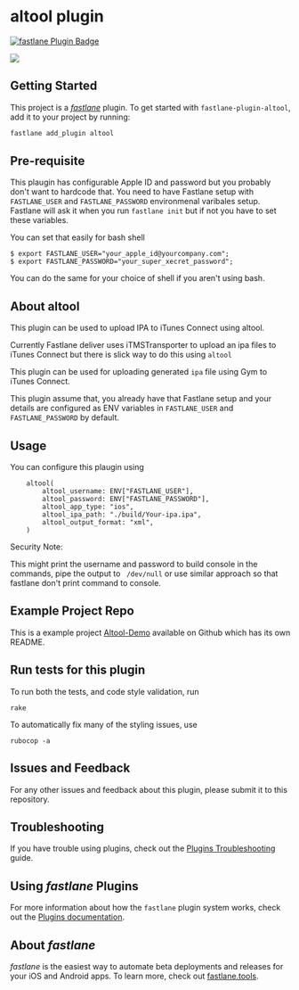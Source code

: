 # altool plugin

[![fastlane Plugin Badge](https://rawcdn.githack.com/fastlane/fastlane/master/fastlane/assets/plugin-badge.svg)](https://rubygems.org/gems/fastlane-plugin-altool)

<a href="https://travis-ci.org/Shashikant86/fastlane-plugin-altool/"><img src="https://img.shields.io/travis/Shashikant86/fastlane-plugin-altool.svg" /></a>

## Getting Started

This project is a [_fastlane_](https://github.com/fastlane/fastlane) plugin. To get started with `fastlane-plugin-altool`, add it to your project by running:

```bash
fastlane add_plugin altool
```

## Pre-requisite

This plaugin has configurable Apple ID and password but you probably don't want to hardcode that. You need to have Fastlane setup with `FASTLANE_USER` and `FASTLANE_PASSWORD` environmenal varibales setup. Fastlane will ask it when you run `fastlane init` but if not you have to set these variables.

You can set that easily for bash shell

```
$ export FASTLANE_USER="your_apple_id@yourcompany.com";
$ export FASTLANE_PASSWORD="your_super_xecret_password";

```

You can do the same for your choice of shell if you aren't using bash.


## About altool

This plugin can be used to upload IPA to iTunes Connect using altool.

Currently Fastlane deliver uses iTMSTransporter to upload an ipa files to iTunes Connect but there is slick way to do this using `altool`

This plugin can be used for uploading generated `ipa` file using Gym to iTunes Connect.

This plugin assume that, you already have that Fastlane setup and your details are configured as ENV variables in `FASTLANE_USER` and `FASTLANE_PASSWORD` by default.


## Usage

You can configure this plaugin using

```
    altool(
        altool_username: ENV["FASTLANE_USER"],
        altool_password: ENV["FASTLANE_PASSWORD"],
        altool_app_type: "ios",
        altool_ipa_path: "./build/Your-ipa.ipa",
        altool_output_format: "xml",
    )

```

Security Note:  

This might print the username and password to build console in the commands, pipe the output to ` /dev/null` or use similar approach so that fastlane don't print command to console.

## Example Project Repo

This is a example project [Altool-Demo](https://github.com/Shashikant86/Altool-Demo) available on Github which has its own README.

## Run tests for this plugin

To run both the tests, and code style validation, run

```
rake
```

To automatically fix many of the styling issues, use
```
rubocop -a
```

## Issues and Feedback

For any other issues and feedback about this plugin, please submit it to this repository.

## Troubleshooting

If you have trouble using plugins, check out the [Plugins Troubleshooting](https://docs.fastlane.tools/plugins/plugins-troubleshooting/) guide.

## Using _fastlane_ Plugins

For more information about how the `fastlane` plugin system works, check out the [Plugins documentation](https://docs.fastlane.tools/plugins/create-plugin/).

## About _fastlane_

_fastlane_ is the easiest way to automate beta deployments and releases for your iOS and Android apps. To learn more, check out [fastlane.tools](https://fastlane.tools).
